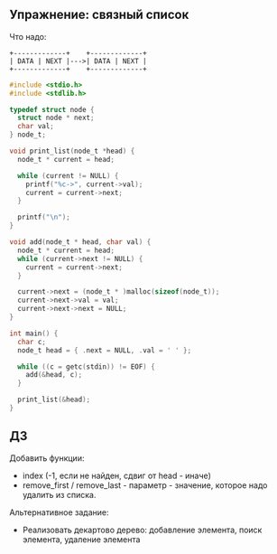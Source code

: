


## Упражнение: связный список

Что надо:

```
+-------------+    +-------------+
| DATA | NEXT |--->| DATA | NEXT |
+-------------+    +-------------+
```

```C
#include <stdio.h>
#include <stdlib.h>

typedef struct node {
  struct node * next;
  char val;
} node_t;

void print_list(node_t *head) {
  node_t * current = head;

  while (current != NULL) {
    printf("%c->", current->val);
    current = current->next;
  }

  printf("\n");
}

void add(node_t * head, char val) {
  node_t * current = head;
  while (current->next != NULL) {
    current = current->next;
  }

  current->next = (node_t * )malloc(sizeof(node_t));
  current->next->val = val;
  current->next->next = NULL;
}

int main() {
  char c;
  node_t head = { .next = NULL, .val = ' ' };

  while ((c = getc(stdin)) != EOF) {
    add(&head, c);
  }

  print_list(&head);
}
```

## ДЗ

Добавить функции:
- index (-1, если не найден, сдвиг от head - иначе)
- remove_first / remove_last - параметр - значение, которое надо удалить из списка.

Альтернативное задание:
- Реализовать декартово дерево: добавление элемента, поиск элемента, удаление элемента
